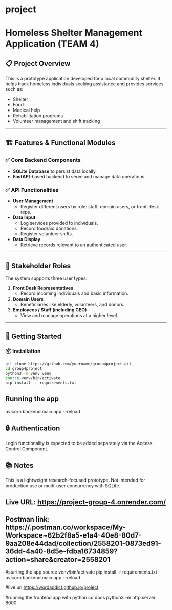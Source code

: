 # project

# Homeless Shelter Management Application (TEAM 4)

## 📋 Project Overview
This is a prototype application developed for a local community shelter. It helps track homeless individuals seeking assistance and provides services such as:

- Shelter
- Food
- Medical help
- Rehabilitation programs
- Volunteer management and shift tracking

---

## 🏗️ Features & Functional Modules

### ✅ Core Backend Components
- **SQLite Database** to persist data locally.
- **FastAPI**-based backend to serve and manage data operations.

### ✅ API Functionalities
- **User Management**
  - Register different users by role: staff, domain users, or front-desk reps.
- **Data Input**
  - Log services provided to individuals.
  - Record food/aid donations.
  - Register volunteer shifts.
- **Data Display**
  - Retrieve records relevant to an authenticated user.

---

## 👥 Stakeholder Roles
The system supports three user types:

1. **Front Desk Representatives**
   - Record incoming individuals and basic information.
2. **Domain Users**
   - Beneficiaries like elderly, volunteers, and donors.
3. **Employees / Staff (including CEO)**
   - View and manage operations at a higher level.

---

## 🚀 Getting Started

### 📦 Installation
```bash
git clone https://github.com/yourname/group4project.git
cd group4project
python3 -m venv venv
source venv/bin/activate
pip install -r requirements.txt
```

## Running the app
uvicorn backend.main:app --reload

## 🔒 Authentication
Login functionality is expected to be added separately via the Access Control Component.

## 📚 Notes
This is a lightweight research-focused prototype. Not intended for production use or multi-user concurrency with SQLite.

## Live URL:  https://project-group-4.onrender.com/

## Postman link: https://.postman.co/workspace/My-Workspace~62b2f8a5-e1a4-40e8-80d7-9aa208e44dad/collection/2558201-0873ed91-36dd-4a40-8d5e-fdba16734859?action=share&creator=2558201

#starting the app
source venv/bin/activate
pip install -r requirements.txt
uvicorn backend.main:app --reload

#live url
https://wordaddict.github.io/project

#running the frontend app with python
cd docs
python3 -m http.server 8000
